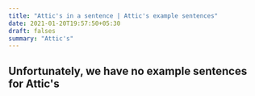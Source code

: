 ```yaml
---
title: "Attic's in a sentence | Attic's example sentences"
date: 2021-01-20T19:57:50+05:30
draft: falses
summary: "Attic's"
---
```

## Unfortunately, we have no example sentences for Attic's                 
